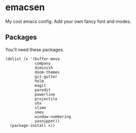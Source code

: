 emacsen
=======

My cool emacs config. Add your own fancy font and modes.

## Packages ##

You'll need these packages.

```elisp
(dolist (x '(buffer-move
             company
             diminish
             doom-themes
             git-gutter
             helm
             magit
             paredit
             powerline
             projectile
             shx
             slime
             smex
             window-numbering
             yasnippet))
  (package-install x))
```
